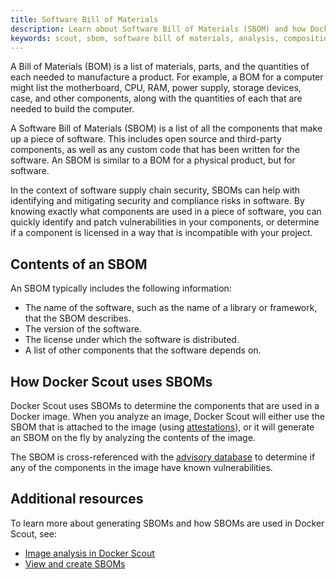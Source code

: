 ```yaml
---
title: Software Bill of Materials
description: Learn about Software Bill of Materials (SBOM) and how Docker Scout uses it.
keywords: scout, sbom, software bill of materials, analysis, composition
---
```


A Bill of Materials (BOM) is a list of materials, parts, and the quantities of
each needed to manufacture a product. For example, a BOM for a computer might
list the motherboard, CPU, RAM, power supply, storage devices, case, and other
components, along with the quantities of each that are needed to build the
computer.

A Software Bill of Materials (SBOM) is a list of all the components that make
up a piece of software. This includes open source and third-party components,
as well as any custom code that has been written for the software. An SBOM is
similar to a BOM for a physical product, but for software.

In the context of software supply chain security, SBOMs can help with
identifying and mitigating security and compliance risks in software. By
knowing exactly what components are used in a piece of software, you can
quickly identify and patch vulnerabilities in your components, or determine if
a component is licensed in a way that is incompatible with your project.

## Contents of an SBOM

An SBOM typically includes the following information:

- The name of the software, such as the name of a library or framework, that
  the SBOM describes.
- The version of the software.
- The license under which the software is distributed.
- A list of other components that the software depends on.

## How Docker Scout uses SBOMs

Docker Scout uses SBOMs to determine the components that are used in a Docker
image. When you analyze an image, Docker Scout will either use the SBOM that is
attached to the image (using [attestations](build/attestations/_index.md)), or
it will generate an SBOM on the fly by analyzing the contents of the image.

The SBOM is cross-referenced with the [advisory database](scout/deep-dive/advisory-db-sources.md)
to determine if any of the components in the image have known vulnerabilities.

## Additional resources

To learn more about generating SBOMs and how SBOMs are used in Docker Scout,
see:

- [Image analysis in Docker Scout](scout/explore/analysis.md)
- [View and create SBOMs](scout/how-tos/view-create-sboms.md)
